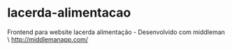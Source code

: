 # lacerda-alimentacao

Frontend para website lacerda alimentação - Desenvolvido com middleman \ http://middlemanapp.com/

